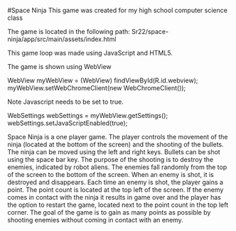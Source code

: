 #Space Ninja
This game was created for my high school computer science class

The game is located in the following path: Sr22/space-ninja/app/src/main/assets/index.html

This game loop was made using JavaScript and HTML5.

The game is shown using WebView

   WebView myWebView = (WebView) findViewById(R.id.webview);
        myWebView.setWebChromeClient(new WebChromeClient());
        
Note Javascript needs to be set to true.

   WebSettings webSettings = myWebView.getSettings();
        webSettings.setJavaScriptEnabled(true);

Space Ninja is a one player game. The player controls the movement of the ninja (located at the bottom of the screen) and the shooting of the bullets. The ninja can be moved using the left and right keys. Bullets can be shot using the space bar key. The purpose of the shooting is to destroy the enemies, indicated by robot aliens. The enemies fall randomly from the top of the screen to the bottom of the screen. When an enemy is shot, it is destroyed and disappears. Each time an enemy is shot, the player gains a point. The point count is located at the top left of the screen. If the enemy comes in contact with the ninja it results in game over and the player has the option to restart the game, located next to the point count in the top left corner. The goal of the game is to gain as many points as possible by shooting enemies without coming in contact with an enemy. 

